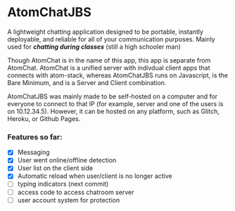 # AtomChatJBS

A lightweight chatting application designed to be portable, instantly deployable, and reliable for all of your communication purposes. Mainly used for ***chatting during classes*** (still a high schooler man)

Though AtomChat is in the name of this app, this app is separate from AtomChat. AtomChat is a unified server with indivdual client apps that connects with atom-stack, whereas AtomChatJBS runs on Javascript, is the Bare Minimum, and is a Server and Client combination.

AtomChatJBS was mainly made to be self-hosted on a computer and for everyone to connect to that IP (for example, server and one of the users is on 10.12.34.5). However, it can be hosted on any platform, such as Glitch, Heroku, or Github Pages. 

### Features so far:
- [X] Messaging
- [x] User went online/offline detection
- [X] User list on the client side
- [X] Automatic reload when user/client is no longer active
- [ ] typing indicators (next commit)
- [ ] access code to access chatroom server
- [ ] user account system for protection

